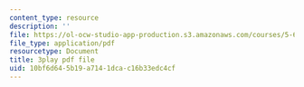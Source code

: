 ```yaml
---
content_type: resource
description: ''
file: https://ol-ocw-studio-app-production.s3.amazonaws.com/courses/5-60-thermodynamics-kinetics-spring-2008/10bf6d645b19a7141dcac16b33edc4cf_rWLeg-W4EF0.pdf
file_type: application/pdf
resourcetype: Document
title: 3play pdf file
uid: 10bf6d64-5b19-a714-1dca-c16b33edc4cf
---
```

